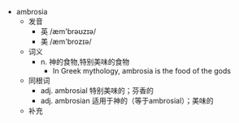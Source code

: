- ambrosia
  - 发音
    - 英 /æm'brəʊzɪə/
    - 美 /æm'brozɪə/
  - 词义
    - n. 神的食物,特别美味的食物
      - In Greek mythology, ambrosia is the food of the gods
  - 同根词
    - adj. ambrosial 特别美味的；芬香的
    - adj. ambrosian 适用于神的（等于ambrosial）；美味的
  - 补充